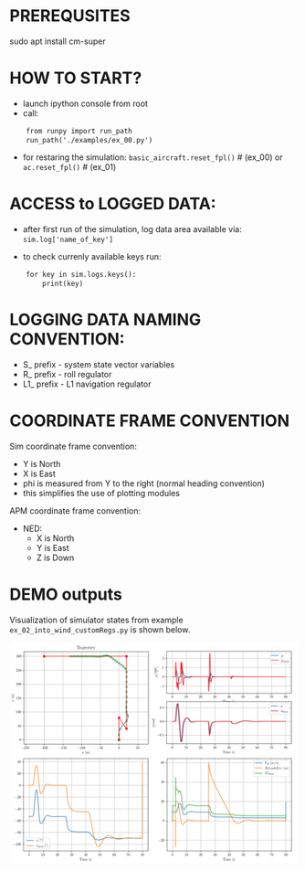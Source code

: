 # PREREQUSITES
sudo apt install cm-super

# HOW TO START?

- launch ipython console from root
- call:
```
    from runpy import run_path
    run_path('./examples/ex_00.py')
```

- for restaring the simulation:
    `basic_aircraft.reset_fpl()` # (ex_00)
        or
    `ac.reset_fpl()`             # (ex_01)

# ACCESS to LOGGED DATA:

- after first run of the simulation, log data area available via:
    `sim.log['name_of_key']`

- to check currenly available keys run:
```
    for key in sim.logs.keys():
        print(key)
```

# LOGGING DATA NAMING CONVENTION:
 - S_ prefix - system state vector variables
 - R_ prefix - roll regulator
 - L1_ prefix - L1 navigation regulator

# COORDINATE FRAME CONVENTION

Sim coordinate frame convention:
 - Y is North
 - X is East
 - phi is measured from Y to the right (normal heading convention)
 - this simplifies the use of plotting modules

APM coordinate frame convention:
 - NED:
    - X is North
    - Y is East
    - Z is Down

# DEMO outputs

Visualization of simulator states from example `ex_02_into_wind_customRegs.py` is shown below.

![Demo Image](./pics/demo_smoooth_traj.png)